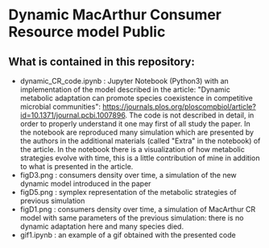 # Dynamic MacArthur Consumer Resource model Public


What is contained in this repository:
---------

* dynamic_CR_code.ipynb : Jupyter Notebook (Python3) with an implementation of the model described in the article: "Dynamic metabolic adaptation can promote species coexistence in competitive microbial communities": https://journals.plos.org/ploscompbiol/article?id=10.1371/journal.pcbi.1007896.
The code is not described in detail, in order to properly understand it one may first of all study the paper.
In the notebook are reproduced many simulation which are presented by the authors in the additional materials (called "Extra" in the notebook) of the article.
In the notebook there is a visualization of how metabolic strategies evolve with time, this is a little contribution of mine in addition to what is presented in the article.
* figD3.png  : consumers density over time, a simulation of the new dynamic model introduced in the paper
* figD5.png  : symplex representation of the metabolic strategies of previous simulation
* figD1.png  : consumers density over time, a simulation of MacArthur CR model with same parameters of the previous simulation: there is no dynamic adaptation here and many species died.
* gif1.ipynb : an example of a gif obtained with the presented code 



